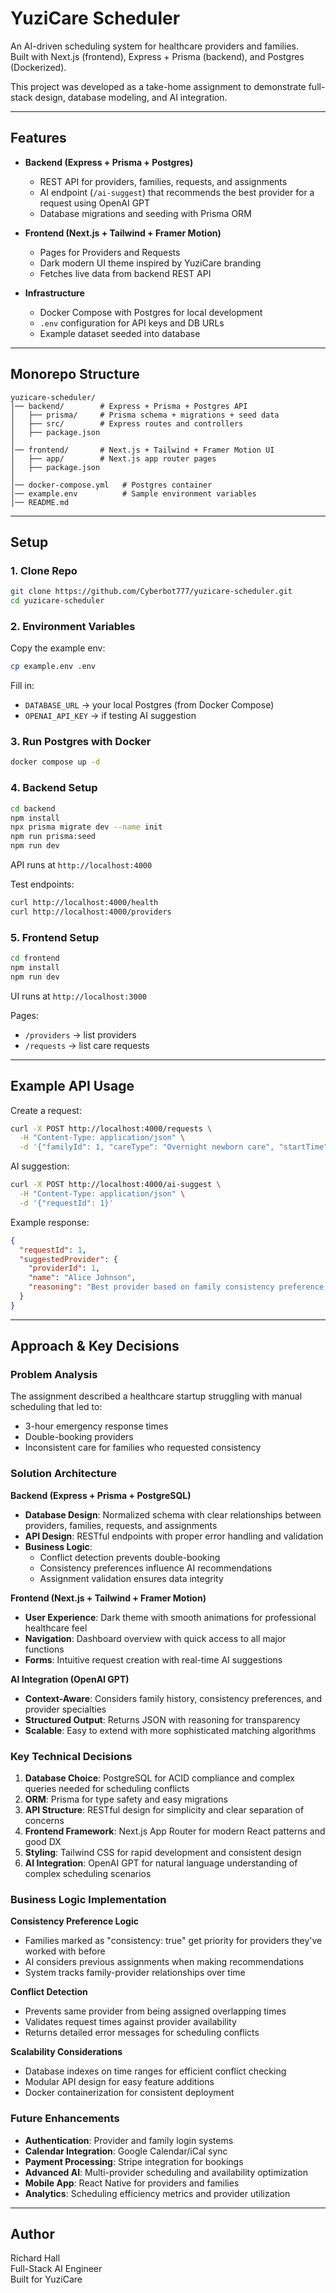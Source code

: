 # YuziCare Scheduler

An AI-driven scheduling system for healthcare providers and families.  
Built with Next.js (frontend), Express + Prisma (backend), and Postgres (Dockerized).  

This project was developed as a take-home assignment to demonstrate full-stack design, database modeling, and AI integration.  

---

## Features

- **Backend (Express + Prisma + Postgres)**
  - REST API for providers, families, requests, and assignments
  - AI endpoint (`/ai-suggest`) that recommends the best provider for a request using OpenAI GPT
  - Database migrations and seeding with Prisma ORM

- **Frontend (Next.js + Tailwind + Framer Motion)**
  - Pages for Providers and Requests
  - Dark modern UI theme inspired by YuziCare branding
  - Fetches live data from backend REST API

- **Infrastructure**
  - Docker Compose with Postgres for local development
  - `.env` configuration for API keys and DB URLs
  - Example dataset seeded into database

---

## Monorepo Structure

```
yuzicare-scheduler/
│── backend/        # Express + Prisma + Postgres API
│   ├── prisma/     # Prisma schema + migrations + seed data
│   ├── src/        # Express routes and controllers
│   ├── package.json
│
│── frontend/       # Next.js + Tailwind + Framer Motion UI
│   ├── app/        # Next.js app router pages
│   ├── package.json
│
│── docker-compose.yml   # Postgres container
│── example.env          # Sample environment variables
│── README.md
```

---

## Setup

### 1. Clone Repo
```bash
git clone https://github.com/Cyberbot777/yuzicare-scheduler.git
cd yuzicare-scheduler
```

### 2. Environment Variables
Copy the example env:
```bash
cp example.env .env
```

Fill in:
- `DATABASE_URL` → your local Postgres (from Docker Compose)
- `OPENAI_API_KEY` → if testing AI suggestion

### 3. Run Postgres with Docker
```bash
docker compose up -d
```

### 4. Backend Setup
```bash
cd backend
npm install
npx prisma migrate dev --name init
npm run prisma:seed
npm run dev
```

API runs at `http://localhost:4000`

Test endpoints:
```bash
curl http://localhost:4000/health
curl http://localhost:4000/providers
```

### 5. Frontend Setup
```bash
cd frontend
npm install
npm run dev
```

UI runs at `http://localhost:3000`

Pages:
- `/providers` → list providers
- `/requests` → list care requests

---

## Example API Usage

Create a request:
```bash
curl -X POST http://localhost:4000/requests \
  -H "Content-Type: application/json" \
  -d '{"familyId": 1, "careType": "Overnight newborn care", "startTime": "2025-08-25T22:00:00.000Z", "endTime": "2025-08-26T06:00:00.000Z"}'
```

AI suggestion:
```bash
curl -X POST http://localhost:4000/ai-suggest \
  -H "Content-Type: application/json" \
  -d '{"requestId": 1}'
```

Example response:
```json
{
  "requestId": 1,
  "suggestedProvider": {
    "providerId": 1,
    "name": "Alice Johnson",
    "reasoning": "Best provider based on family consistency preference, specialty, and availability."
  }
}
```

---

## Approach & Key Decisions

### Problem Analysis
The assignment described a healthcare startup struggling with manual scheduling that led to:
- 3-hour emergency response times
- Double-booking providers
- Inconsistent care for families who requested consistency

### Solution Architecture

**Backend (Express + Prisma + PostgreSQL)**
- **Database Design**: Normalized schema with clear relationships between providers, families, requests, and assignments
- **API Design**: RESTful endpoints with proper error handling and validation
- **Business Logic**: 
  - Conflict detection prevents double-booking
  - Consistency preferences influence AI recommendations
  - Assignment validation ensures data integrity

**Frontend (Next.js + Tailwind + Framer Motion)**
- **User Experience**: Dark theme with smooth animations for professional healthcare feel
- **Navigation**: Dashboard overview with quick access to all major functions
- **Forms**: Intuitive request creation with real-time AI suggestions

**AI Integration (OpenAI GPT)**
- **Context-Aware**: Considers family history, consistency preferences, and provider specialties
- **Structured Output**: Returns JSON with reasoning for transparency
- **Scalable**: Easy to extend with more sophisticated matching algorithms

### Key Technical Decisions

1. **Database Choice**: PostgreSQL for ACID compliance and complex queries needed for scheduling conflicts
2. **ORM**: Prisma for type safety and easy migrations
3. **API Structure**: RESTful design for simplicity and clear separation of concerns
4. **Frontend Framework**: Next.js App Router for modern React patterns and good DX
5. **Styling**: Tailwind CSS for rapid development and consistent design
6. **AI Integration**: OpenAI GPT for natural language understanding of complex scheduling scenarios

### Business Logic Implementation

**Consistency Preference Logic**
- Families marked as "consistency: true" get priority for providers they've worked with before
- AI considers previous assignments when making recommendations
- System tracks family-provider relationships over time

**Conflict Detection**
- Prevents same provider from being assigned overlapping times
- Validates request times against provider availability
- Returns detailed error messages for scheduling conflicts

**Scalability Considerations**
- Database indexes on time ranges for efficient conflict checking
- Modular API design for easy feature additions
- Docker containerization for consistent deployment

### Future Enhancements

- **Authentication**: Provider and family login systems
- **Calendar Integration**: Google Calendar/iCal sync
- **Payment Processing**: Stripe integration for bookings
- **Advanced AI**: Multi-provider scheduling and availability optimization
- **Mobile App**: React Native for providers and families
- **Analytics**: Scheduling efficiency metrics and provider utilization

---

## Author

Richard Hall  
Full-Stack AI Engineer  
Built for YuziCare 
